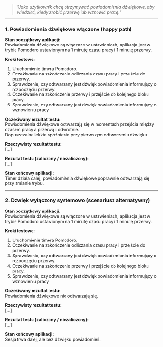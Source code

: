> _"Jako użytkownik chcę otrzymywać powiadomienia dźwiękowe, aby wiedzieć, kiedy zrobić przerwę lub wznowić pracę."_

---

### **1. Powiadomienia dźwiękowe włączone (happy path)**

**Stan początkowy aplikacji:**  
Powiadomienia dźwiękowe są włączone w ustawieniach, aplikacja jest w trybie Pomodoro ustawionym na 1 minutę czasu pracy i 1 minutę przerwy.

**Kroki testowe:**  
1. Uruchomienie timera Pomodoro.  
2. Oczekiwanie na zakończenie odliczania czasu pracy i przejście do przerwy.  
3. Sprawdzenie, czy odtwarzany jest dźwięk powiadomienia informujący o rozpoczęciu przerwy.  
4. Oczekiwanie na zakończenie przerwy i przejście do kolejnego bloku pracy.  
5. Sprawdzenie, czy odtwarzany jest dźwięk powiadomienia informujący o wznowieniu pracy.

**Oczekiwany rezultat testu:**  
Powiadomienia dźwiękowe odtwarzają się w momentach przejścia między czasem pracy a przerwą i odwrotnie.  
Dopuszczalne lekkie opóźnienie przy pierwszym odtworzeniu dźwięku.

**Rzeczywisty rezultat testu:**  
[...]

**Rezultat testu (zaliczony / niezaliczony):**  
[...]

**Stan końcowy aplikacji:**  
Timer działa dalej, powiadomienia dźwiękowe poprawnie odtwarzają się przy zmianie trybu.

---

### **2. Dźwięk wyłączony systemowo (scenariusz alternatywny)**

**Stan początkowy aplikacji:**  
Powiadomienia dźwiękowe są włączone w ustawieniach, aplikacja jest w trybie Pomodoro ustawionym na 1 minutę czasu pracy i 1 minutę przerwy.

**Kroki testowe:**  
1. Uruchomienie timera Pomodoro.  
2. Oczekiwanie na zakończenie odliczania czasu pracy i przejście do przerwy.  
3. Sprawdzenie, czy odtwarzany jest dźwięk powiadomienia informujący o rozpoczęciu przerwy.  
4. Oczekiwanie na zakończenie przerwy i przejście do kolejnego bloku pracy.  
5. Sprawdzenie, czy odtwarzany jest dźwięk powiadomienia informujący o wznowieniu pracy.

**Oczekiwany rezultat testu:**  
Powiadomienia dźwiękowe nie odtwarzają się.

**Rzeczywisty rezultat testu:**  
[...]

**Rezultat testu (zaliczony / niezaliczony):**  
[...]

**Stan końcowy aplikacji:**  
Sesja trwa dalej, ale bez dźwięku powiadomień.
